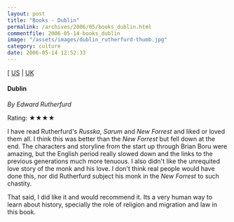 ```yaml
---
layout: post
title: "Books - Dublin"
permalink: /archives/2006/05/books_dublin.html
commentfile: 2006-05-14-books_dublin
image: "/assets/images/dublin_rutherfurd-thumb.jpg"
category: culture
date: 2006-05-14 12:52:33
---
```


\[ [US](http://www.amazon.com/gp/product/0099279088/qid=1148471688/sr=1-7/ref=sr_1_7/103-0948723-3228625?s=books&v=glance&n=283155) | [UK](http://www.amazon.co.uk/exec/obidos/ASIN/0099279088/qid=1148471642/sr=2-1/ref=sr_2_3_1/202-1376646-9321463])

#### Dublin

_By Edward Rutherfurd_

Rating: ★★★★

I have read Rutherfurd's _Russka_, _Sarum_ and _New Forrest_ and liked or loved them all. I think this was better than the _New Forrest_ but fell down at the end. The characters and storyline from the start up through Brian Boru were amazing, but the English period really slowed down and the links to the previous generations much more tenuous. I also didn't like the unrequited love story of the monk and his love. I don't think real people would have done this, nor did Rutherfurd subject his monk in the _New Forrest_ to such chastity.

That said, I did like it and would recommend it. Its a very human way to learn about history, specially the role of religion and migration and law in this book.
